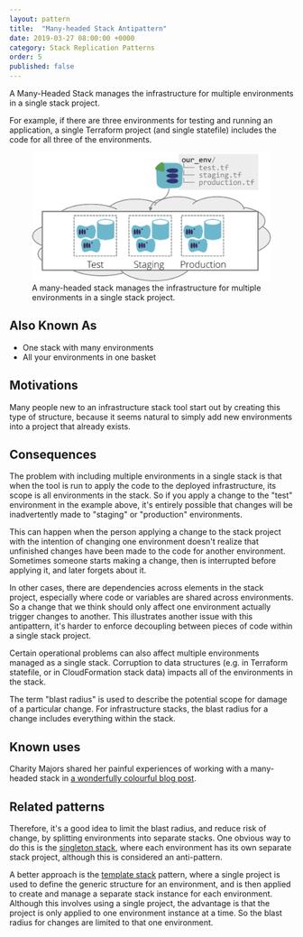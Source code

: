 ```yaml
---
layout: pattern
title:  "Many-headed Stack Antipattern"
date: 2019-03-27 08:00:00 +0000
category: Stack Replication Patterns
order: 5
published: false
---
```


A Many-Headed Stack manages the infrastructure for multiple environments in a single stack project.

For example, if there are three environments for testing and running an application, a single Terraform project (and single statefile) includes the code for all three of the environments.


<figure>
  <img src="images/many-headed-stack.png" alt="A many-headed stack manages the infrastructure for multiple environments in a single stack project"/>
  <figcaption>A many-headed stack manages the infrastructure for multiple environments in a single stack project.</figcaption>
</figure>


## Also Known As

- One stack with many environments
- All your environments in one basket


## Motivations

Many people new to an infrastructure stack tool start out by creating this type of structure, because it seems natural to simply add new environments into a project that already exists.


## Consequences

The problem with including multiple environments in a single stack is that when the tool is run to apply the code to the deployed infrastructure, its scope is all environments in the stack. So if you apply a change to the "test" environment in the example above, it's entirely possible that changes will be inadvertently made to "staging" or "production" environments. 

This can happen when the person applying a change to the stack project with the intention of changing one environment doesn't realize that unfinished changes have been made to the code for another environment. Sometimes someone starts making a change, then is interrupted before applying it, and later forgets about it.

In other cases, there are dependencies across elements in the stack project, especially where code or variables are shared across environments. So a change that we think should only affect one environment actually trigger changes to another. This illustrates another issue with this antipattern, it's harder to enforce decoupling between pieces of code within a single stack project.

Certain operational problems can also affect multiple environments managed as a single stack. Corruption to data structures (e.g. in Terraform statefile, or in CloudFormation stack data) impacts all of the environments in the stack.

The term "blast radius" is used to describe the potential scope for damage of a particular change. For infrastructure stacks, the blast radius for a change includes everything within the stack.


## Known uses

Charity Majors shared her painful experiences of working with a many-headed stack in [a wonderfully colourful blog post](https://charity.wtf/2016/03/30/terraform-vpc-and-why-you-want-a-tfstate-file-per-env/).


## Related patterns

Therefore, it's a good idea to limit the blast radius, and reduce risk of change, by splitting environments into separate stacks. One obvious way to do this is the [singleton stack](singleton-stack.html), where each environment has its own separate stack project, although this is considered an anti-pattern.

A better approach is the [template stack](template-stack.html) pattern, where a single project is used to define the generic structure for an environment, and is then applied to create and manage a separate stack instance for each environment. Although this involves using a single project, the advantage is that the project is only applied to one environment instance at a time. So the blast radius for changes are limited to that one environment.
